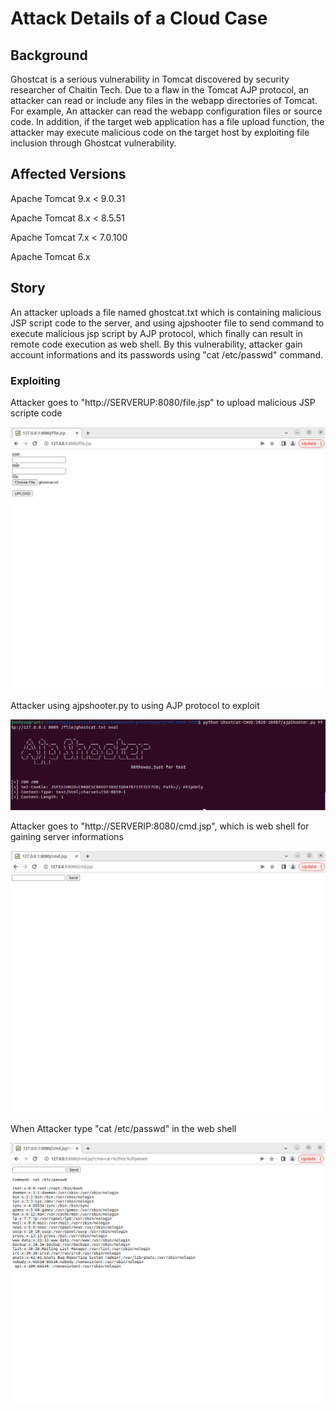 # Attack Details of a Cloud Case

## Background 

Ghostcat is a serious vulnerability in Tomcat discovered by security researcher of Chaitin Tech. Due to a flaw in the Tomcat AJP protocol, an attacker can read or include any files in the webapp directories of Tomcat. For example, An attacker can read the webapp configuration files or source code. In addition, if the target web application has a file upload function, the attacker may execute malicious code on the target host by exploiting file inclusion through Ghostcat vulnerability.

## Affected Versions

Apache Tomcat 9.x < 9.0.31

Apache Tomcat 8.x < 8.5.51

Apache Tomcat 7.x < 7.0.100

Apache Tomcat 6.x

## Story

An attacker uploads a file named ghostcat.txt which is containing malicious JSP script code to the server, and using ajpshooter file to send command to execute malicious jsp script by AJP protocol, which finally can result in remote code execution as web shell. By this vulnerability, attacker gain account informations and its passwords using "cat /etc/passwd" command.

### Exploiting
Attacker goes to "http://SERVERUP:8080/file.jsp" to upload malicious JSP scripte code

![file](images/file.png)

Attacker using ajpshooter.py to using AJP protocol to exploit

![python](images/python.png)

Attacker goes to "http://SERVERIP:8080/cmd.jsp", which is web shell for gaining server informations

![jsp](images/jsp.png)

When Attacker type "cat /etc/passwd" in the web shell

![web](images/web.png)



